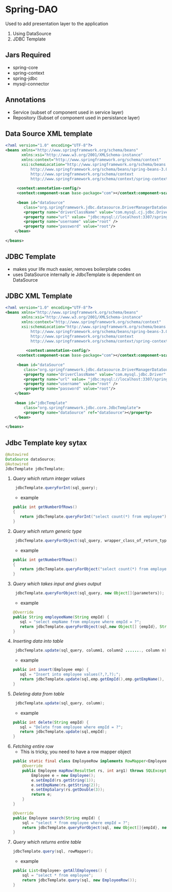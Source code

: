 # Spring-DAO
Used to add presentation layer to the application
1. Using DataSource
2. JDBC Template
## Jars Required
- spring-core
- spring-context
- spring-jdbc
- mysql-connector

## Annotations
- Service (subset of component used in service layer)
- Repository (Subset of component used in persistance layer)

## Data Source XML template
```xml
<?xml version="1.0" encoding="UTF-8"?>
<beans xmlns="http://www.springframework.org/schema/beans"
       xmlns:xsi="http://www.w3.org/2001/XMLSchema-instance"
       xmlns:context="http://www.springframework.org/schema/context"
       xsi:schemaLocation="http://www.springframework.org/schema/beans 
           http://www.springframework.org/schema/beans/spring-beans-3.0.xsd
           http://www.springframework.org/schema/context
           http://www.springframework.org/schema/context/spring-context-3.0.xsd">
               
     <context:annotation-config/>
	 <context:component-scan base-package="com"></context:component-scan>
	 
	 <bean id="dataSource"
		class="org.springframework.jdbc.datasource.DriverManagerDataSource">
		<property name="driverClassName" value="com.mysql.cj.jdbc.Driver" />
		<property name="url" value= "jdbc:mysql://localhost:3307/spring" />
		<property name="username" value="root" />
		<property name="password" value="root"/>
	</bean>
	
</beans>
```
## JDBC Template
- makes your life much easier, removes boilerplate codes
- uses DataSource internally ie JdbcTemplate is dependent on DataSource

## JDBC XML Template
```xml
<?xml version="1.0" encoding="UTF-8"?>
<beans xmlns="http://www.springframework.org/schema/beans"
       xmlns:xsi="http://www.w3.org/2001/XMLSchema-instance"
       xmlns:context="http://www.springframework.org/schema/context"
       xsi:schemaLocation="http://www.springframework.org/schema/beans 
           http://www.springframework.org/schema/beans/spring-beans-3.0.xsd
           http://www.springframework.org/schema/context
           http://www.springframework.org/schema/context/spring-context-3.0.xsd">
               
    	 <context:annotation-config/>
	 <context:component-scan base-package="com"></context:component-scan>
	 
	 <bean id="dataSource"
		class="org.springframework.jdbc.datasource.DriverManagerDataSource">
		<property name="driverClassName" value="com.mysql.jdbc.Driver" />
		<property name="url" value= "jdbc:mysql://localhost:3307/spring" />
		<property name="username" value="root" />
		<property name="password" value="root"/>
	</bean>
	
	<bean id="jdbcTemplate"
		class="org.springframework.jdbc.core.JdbcTemplate">
		<property name="dataSource" ref="dataSource"></property>
	</bean>
	
</beans>
```
## Jdbc Template key sytax
```java
@Autowired 
DataSource dataSource;
@Autowired
JdbcTemplate jdbcTemplate;
```
1. *Query which return integer values*
 	```java
	 jdbcTemplate.queryForInt(sql_query);
	 ```
	 - example
	 ```java
	 public int getNumberOfRows()
	 {
	 	return jdbcTemplate.queryForInt("select count(*) from employee");
	 }
	 ```
2. *Query which return generic type*
 	```java
	 jdbcTemplate.queryForObject(sql_query, wrapper_class_of_return_type);
	 ```
	 - example
	 ```java
	 public int getNumberOfRows()
	 {
	 	return jdbcTemplate.queryForObject("select count(*) from employee", Integer.class);
	 }
	 ```
3. *Query which takes input and gives output*
	```java
	 jdbcTemplate.queryForObject(sql_query, new Object[]{parameters});
	 ```
	 - example
	 ```java
	 @Override
	 public String employeeName(String empId) {
		sql = "select empName from employee where empId = ?";
		return jdbcTemplate.queryForObject(sql,new Object[] {empId}, String.class);
	}

	 ```
5. *Inserting data into table*
	```java
	 jdbcTemplate.update(sql_query, columm1, column2 ......., column n);
	 ```
	 - example
	 ```java
	 public int insert(Employee emp) {
		sql = "Insert into employee values(?,?,?);";
		return jdbcTemplate.update(sql,emp.getEmpId(),emp.getEmpName(), emp.getEmpSalary());	
	}
	 ```
5. *Deleting data from table*
	```java
	 jdbcTemplate.update(sql_query, columm);
	 ```
	 - example
	 ```java
	 public int delete(String empId) {
		sql = "Delete from employee where empId = ?";
		return jdbcTemplate.update(sql,empId);	
	}
	 ```
6. *Fetching entire row*
	- This is tricky, you need to have a row mapper object
	```java
	public static final class EmployeeRow implements RowMapper<Employee>{
		@Override
		public Employee mapRow(ResultSet rs, int arg1) throws SQLException {
			Employee e = new Employee();
			e.setEmpId(rs.getString(1));
			e.setEmpName(rs.getString(2));
			e.setEmpSalary(rs.getDouble(3));
			return e;
		}
	}
	
	@Override
	public Employee search(String empId) {
		sql = "select * from employee where empId = ?";
		return jdbcTemplate.queryForObject(sql, new Object[]{empId}, new EmployeeRow());
	}

	```
7. *Query which returns entire table*
	```java
	jdbcTemplate.query(sql, rowMapper);
	```
	- example
	```java
	public List<Employee> getAllEmployees() {
		sql = "select * from employee";
		return jdbcTemplate.query(sql, new EmployeeRow());
	}
	```

